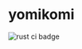 # yomikomi

![rust ci badge](https://github.com/kyutai-labs/yomikomi/actions/workflows/rust-ci.yml/badge.svg)
